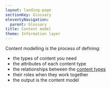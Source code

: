 ```yaml
---
layout: landing-page
sectionKey: Glossary
eleventyNavigation:
  parent: Glossary
title: Content model
theme: Information layer
---
```

Content modelling is the process of defining:
- the types of content you need
- the attributes of each content type
- the relationships between the [content types](/glossary/content-type)
- their roles when they work together
- the output is the content model